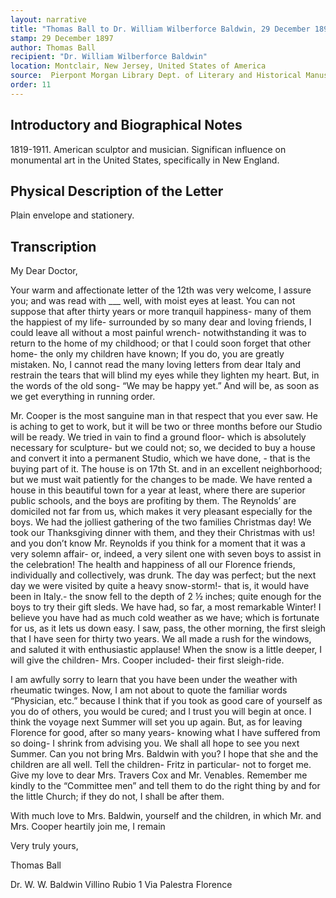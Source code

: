 ```yaml
---
layout: narrative
title: "Thomas Ball to Dr. William Wilberforce Baldwin, 29 December 1897"
stamp: 29 December 1897
author: Thomas Ball
recipient: "Dr. William Wilberforce Baldwin"
location: Montclair, New Jersey, United States of America
source:  Pierpont Morgan Library Dept. of Literary and Historical Manuscripts, MA 3564
order: 11
---
```


## Introductory and Biographical Notes

1819-1911. American sculptor and musician. Significan influence on monumental art in the United States, specifically in New England.

## Physical Description of the Letter

Plain envelope and stationery.

## Transcription

My Dear Doctor,

Your warm and affectionate letter of the 12th was very welcome, I assure you; and was read with ___ well, with moist eyes at least. You can not suppose that after thirty years or more tranquil happiness- many of them the happiest of my life- surrounded by so many dear and loving friends, I could leave all without a most painful wrench- notwithstanding it was to return to the home of my childhood; or that I could soon forget that other home- the only my children have known; If you do, you are greatly mistaken. No, I cannot read the many loving letters from dear Italy and restrain the tears that will blind my eyes while they lighten my heart. But, in the words of the old song- “We may be happy yet.” And will be, as soon as we get everything in running order.

Mr. Cooper is the most sanguine man in that respect that you ever saw. He is aching to get to work, but it will be two or three months before our Studio will be ready. We tried in vain to find a ground floor- which is absolutely necessary for sculpture- but we could not; so, we decided to buy a house and convert it into a permanent Studio, which we have done, - that is the buying part of it. The house is on 17th St. and in an excellent neighborhood; but we must wait patiently for the changes to be made. We have rented a house in this beautiful town for a year at least, where there are superior public schools, and the boys are profiting by them. The Reynolds’ are domiciled not far from us, which makes it very pleasant especially for the boys. We had the jolliest gathering of the two families Christmas day! We took our Thanksgiving dinner with them, and they their Christmas with us! and you don’t know Mr. Reynolds if you think for a moment that it was a very solemn affair- or, indeed, a very silent one with seven boys to assist in the celebration! The health and happiness of all our Florence friends, individually and collectively, was drunk. The day was perfect; but the next day we were visited by quite a heavy snow-storm!- that is, it would have been in Italy.- the snow fell to the depth of 2 ½ inches; quite enough for the boys to try their gift sleds. We have had, so far, a most remarkable Winter! I believe you have had as much cold weather as we have; which is fortunate for us, as it lets us down easy. I saw, pass, the other morning, the first sleigh that I have seen for thirty two years. We all made a rush for the windows, and saluted it with enthusiastic applause! When the snow is a little deeper, I will give the children- Mrs. Cooper included- their first sleigh-ride. 

I am awfully sorry to learn that you have been under the weather with rheumatic twinges. Now, I am not about to quote the familiar words “Physician, etc.” because I think that if you took as good care of yourself as you do of others, you would be cured; and I trust you will begin at once. I think the voyage next Summer will set you up again. But, as for leaving Florence for good, after so many years- knowing what I have suffered from so doing- I shrink from advising you. We shall all hope to see you next Summer. Can you not bring Mrs. Baldwin with you? I hope that she and the children are all well. Tell the children- Fritz in particular- not to forget me. Give my love to dear Mrs. Travers Cox and Mr. Venables. Remember me kindly to the “Committee men” and tell them to do the right thing by and for the little Church; if they do not, I shall be after them. 

With much love to Mrs. Baldwin, yourself and the children, in which Mr. and Mrs. Cooper heartily join me, I remain

Very truly yours,

Thomas Ball

Dr. W. W. Baldwin Villino Rubio 1 Via Palestra Florence
